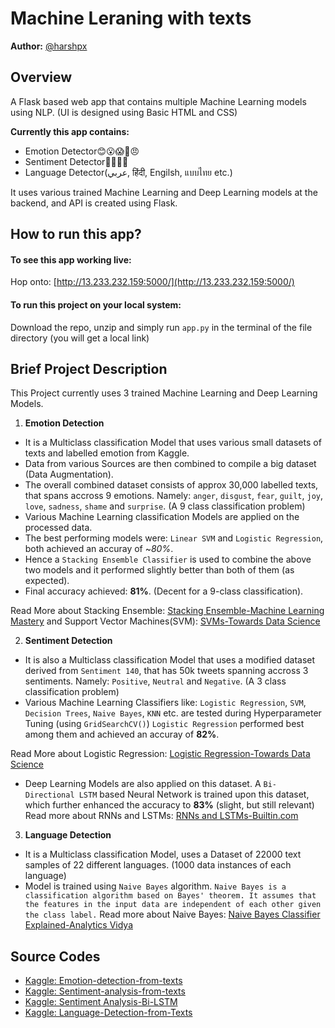 
# Machine Leraning with texts
**Author:** [@harshpx](https://github.com/harshpx)
## Overview
A Flask based web app that contains multiple Machine Learning models using NLP.
(UI is designed using Basic HTML and CSS)

**Currently this app contains:**
* Emotion Detector😊😮😱🥰😠
* Sentiment Detector👍🏻👎🏻
* Language Detector(عربي, हिंदी, Engilsh, แบบไทย etc.)

It uses various trained Machine Learning and Deep Learning models at the backend, and API is created using Flask.
## How to run this app?
#### To see this app working live: 
Hop onto: [http://13.233.232.159:5000/](http://13.233.232.159:5000/)


#### To run this project on your local system: 
Download the repo, unzip and simply run
```app.py```
in the terminal of the file directory (you will get a local link)
## Brief Project Description
This Project currently uses 3 trained Machine Learning and Deep Learning Models.

1. **Emotion Detection**
* It is a Multiclass classification Model that uses various small datasets of texts and labelled emotion from Kaggle. 
* Data from various Sources are then combined to compile a big dataset (Data Augmentation).
* The overall combined dataset consists of approx 30,000 labelled texts, that spans accross 9 emotions. Namely: `anger`, `disgust`, `fear`, `guilt`, `joy`, `love`, `sadness`, `shame` and `surprise`. (A 9 class classification problem)
* Various Machine Learning classification Models are applied on the processed data.
* The best performing models were: `Linear SVM` and `Logistic Regression`, both achieved an accuray of ~*80%*.
* Hence a `Stacking Ensemble Classifier` is used to combine the above two models and it performed slightly better than both of them (as expected).
* Final accuracy achieved: **81%**. (Decent for a 9-class classification).

Read More about Stacking Ensemble: [Stacking Ensemble-Machine Learning Mastery](https://machinelearningmastery.com/stacking-ensemble-machine-learning-with-python/)
and Support Vector Machines(SVM): [SVMs-Towards Data Science](https://towardsdatascience.com/support-vector-machine-introduction-to-machine-learning-algorithms-934a444fca47)
        

2. **Sentiment Detection**
* It is also a Multiclass classification Model that uses a modified dataset derived from `Sentiment 140`, that has 50k tweets spanning accross 3 sentiments. Namely: `Positive`, `Neutral` and `Negative`. (A 3 class classification problem)
* Various Machine Learning Classifiers like: `Logistic Regression`, `SVM`, `Decision Trees`, `Naive Bayes`, `KNN` etc. are tested during Hyperparameter Tuning (using `GridSearchCV()`)
`Logistic Regression` performed best among them and achieved an accuray of **82%**.

Read More about Logistic Regression: [Logistic Regression-Towards Data Science](https://towardsdatascience.com/logistic-regression-detailed-overview-46c4da4303bc)
* Deep Learning Models are also applied on this dataset. A `Bi-Directional LSTM` based Neural Network is trained upon this dataset, which further enhanced the accuracy to **83%** (slight, but still relevant)
Read more about RNNs and LSTMs: [RNNs and LSTMs-Builtin.com](https://builtin.com/data-science/recurrent-neural-networks-and-lstm)


3. **Language Detection**
* It is a Multiclass classification Model, uses a Dataset of 22000 text samples of 22 different languages. (1000 data instances of each language)
* Model is trained using `Naive Bayes` algorithm. ```Naive Bayes is a classification algorithm based on Bayes' theorem. It assumes that the features in the input data are independent of each other given the class label.```
Read more about Naive Bayes: [Naive Bayes Classifier Explained-Analytics Vidya](https://www.analyticsvidhya.com/blog/2017/09/naive-bayes-explained/)


## Source Codes
* [Kaggle: Emotion-detection-from-texts](https://www.kaggle.com/code/harshpriye/emotion-detection-from-texts)
* [Kaggle: Sentiment-analysis-from-texts](https://www.kaggle.com/code/harshpriye/sentiment-analysis-from-texts)
* [Kaggle: Sentiment Analysis-Bi-LSTM](https://www.kaggle.com/code/harshpriye/sentiment-analysis-bi-lstm)
* [Kaggle: Language-Detection-from-Texts](https://www.kaggle.com/code/harshpriye/language-detection-from-texts)
